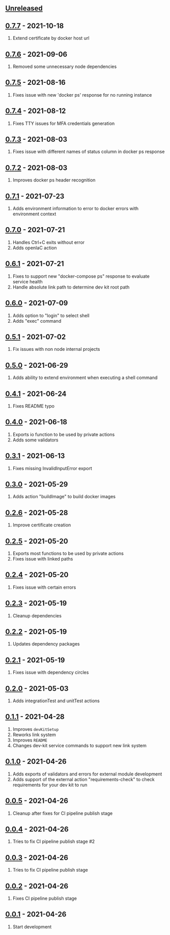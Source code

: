 ## [Unreleased]

## [0.7.7][] - 2021-10-18

1. Extend certificate by docker host url

## [0.7.6][] - 2021-09-06

1. Removed some unnecessary node dependencies

## [0.7.5][] - 2021-08-16

1. Fixes issue with new 'docker ps' response for no running instance

## [0.7.4][] - 2021-08-12

1. Fixes TTY issues for MFA credentials generation

## [0.7.3][] - 2021-08-03

1. Fixes issue with different names of status column in docker ps response

## [0.7.2][] - 2021-08-03

1. Improves docker ps header recognition

## [0.7.1][] - 2021-07-23

1. Adds environment information to error to docker errors with environment context

## [0.7.0][] - 2021-07-21

1. Handles Ctrl+C exits without error
1. Adds openIaC action

## [0.6.1][] - 2021-07-21

1. Fixes to support new "docker-compose ps" response to evaluate service health
1. Handle absolute link path to determine dev kit root path 

## [0.6.0][] - 2021-07-09

1. Adds option to "login" to select shell
1. Adds "exec" command

## [0.5.1][] - 2021-07-02

1. Fix issues with non node internal projects

## [0.5.0][] - 2021-06-29

1. Adds ability to extend environment when executing a shell command

## [0.4.1][] - 2021-06-24

1. Fixes README typo

## [0.4.0][] - 2021-06-18

1. Exports io function to be used by private actions
1. Adds some validators

## [0.3.1][] - 2021-06-13

1. Fixes missing InvalidInputError export

## [0.3.0][] - 2021-05-29

1. Adds action "buildImage" to build docker images

## [0.2.6][] - 2021-05-28

1. Improve certificate creation

## [0.2.5][] - 2021-05-20

1. Exports most functions to be used by private actions
1. Fixes issue with linked paths

## [0.2.4][] - 2021-05-20

1. Fixes issue with certain errors

## [0.2.3][] - 2021-05-19

1. Cleanup dependencies

## [0.2.2][] - 2021-05-19

1. Updates dependency packages

## [0.2.1][] - 2021-05-19

1. Fixes issue with dependency circles

## [0.2.0][] - 2021-05-03

1. Adds integrationTest and unitTest actions

## [0.1.1][] - 2021-04-28

1. Improves `devKitSetup`
1. Reworks link system
1. Improves `README`
1. Changes dev-kit service commands to support new link system

## [0.1.0][] - 2021-04-26

1. Adds exports of validators and errors for external module development
1. Adds support of the external action "requirements-check" to check requirements for your dev kit to run

## [0.0.5][] - 2021-04-26

1. Cleanup after fixes for CI pipeline publish stage

## [0.0.4][] - 2021-04-26

1. Tries to fix CI pipeline publish stage #2

## [0.0.3][] - 2021-04-26

1. Tries to fix CI pipeline publish stage

## [0.0.2][] - 2021-04-26

1. Fixes CI pipeline publish stage

## [0.0.1][] - 2021-04-26

1. Start development


[Unreleased]: https://github.com/TarSzator/dev-kit/compare/v0.7.7...HEAD
[0.7.7]: https://github.com/TarSzator/dev-kit/compare/v0.7.6...v0.7.7
[0.7.6]: https://github.com/TarSzator/dev-kit/compare/v0.7.5...v0.7.6
[0.7.5]: https://github.com/TarSzator/dev-kit/compare/v0.7.4...v0.7.5
[0.7.4]: https://github.com/TarSzator/dev-kit/compare/v0.7.3...v0.7.4
[0.7.3]: https://github.com/TarSzator/dev-kit/compare/v0.7.2...v0.7.3
[0.7.2]: https://github.com/TarSzator/dev-kit/compare/v0.7.1...v0.7.2
[0.7.1]: https://github.com/TarSzator/dev-kit/compare/v0.7.0...v0.7.1
[0.7.0]: https://github.com/TarSzator/dev-kit/compare/v0.6.1...v0.7.0
[0.6.1]: https://github.com/TarSzator/dev-kit/compare/v0.6.0...v0.6.1
[0.6.0]: https://github.com/TarSzator/dev-kit/compare/v0.5.1...v0.6.0
[0.5.1]: https://github.com/TarSzator/dev-kit/compare/v0.5.0...v0.5.1
[0.5.0]: https://github.com/TarSzator/dev-kit/compare/v0.4.1...v0.5.0
[0.4.1]: https://github.com/TarSzator/dev-kit/compare/v0.4.0...v0.4.1
[0.4.0]: https://github.com/TarSzator/dev-kit/compare/v0.3.1...v0.4.0
[0.3.1]: https://github.com/TarSzator/dev-kit/compare/v0.3.0...v0.3.1
[0.3.0]: https://github.com/TarSzator/dev-kit/compare/v0.2.6...v0.3.0
[0.2.6]: https://github.com/TarSzator/dev-kit/compare/v0.2.5...v0.2.6
[0.2.5]: https://github.com/TarSzator/dev-kit/compare/v0.2.4...v0.2.5
[0.2.4]: https://github.com/TarSzator/dev-kit/compare/v0.2.3...v0.2.4
[0.2.3]: https://github.com/TarSzator/dev-kit/compare/v0.2.2...v0.2.3
[0.2.2]: https://github.com/TarSzator/dev-kit/compare/v0.2.1...v0.2.2
[0.2.1]: https://github.com/TarSzator/dev-kit/compare/v0.2.0...v0.2.1
[0.2.0]: https://github.com/TarSzator/dev-kit/compare/v0.1.1...v0.2.0
[0.1.1]: https://github.com/TarSzator/dev-kit/compare/v0.1.0...v0.1.1
[0.1.0]: https://github.com/TarSzator/dev-kit/compare/v0.0.5...v0.1.0
[0.0.5]: https://github.com/TarSzator/dev-kit/compare/v0.0.4...v0.0.5
[0.0.4]: https://github.com/TarSzator/dev-kit/compare/v0.0.3...v0.0.4
[0.0.3]: https://github.com/TarSzator/dev-kit/compare/v0.0.2...v0.0.3
[0.0.2]: https://github.com/TarSzator/dev-kit/compare/v0.0.1...v0.0.2
[0.0.1]: https://github.com/TarSzator/dev-kit/tree/v0.0.1
